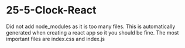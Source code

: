 # 25-5-Clock-React
Did not add node_modules as it is too many files. This is automatically generated when creating a react app so it you should be fine. The most important files are index.css and index.js
